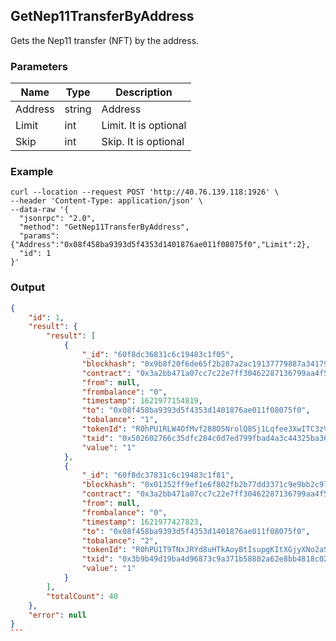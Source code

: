 ## GetNep11TransferByAddress

 Gets the Nep11 transfer (NFT) by the address.

### Parameters

| Name         | Type   | Description       |
| ---------------- | -------------- | ------- |
| Address | string | Address |
| Limit | int | Limit. It is optional |
| Skip | int | Skip. It is optional |

### Example
```shell
curl --location --request POST 'http://40.76.139.118:1926' \
--header 'Content-Type: application/json' \
--data-raw '{
  "jsonrpc": "2.0",
  "method": "GetNep11TransferByAddress",
  "params": {"Address":"0x08f458ba9393d5f4353d1401876ae011f08075f0","Limit":2},
  "id": 1
}'
```

### Output

````json
{
    "id": 1,
    "result": {
        "result": [
            {
                "_id": "60f8dc36831c6c19483c1f05",
                "blockhash": "0x9b8f20f6de65f2b287a2ac19137779887a3417973dc3de6ca658d5516220e249",
                "contract": "0x3a2bb471a07cc7c22e7ff30462287136799aa4f5",
                "from": null,
                "frombalance": "0",
                "timestamp": 1621977154819,
                "to": "0x08f458ba9393d5f4353d1401876ae011f08075f0",
                "tobalance": "1",
                "tokenId": "R0hPU1RLW4OfMvf288O5NrolQ8Sj1Lqfee3XwITC3zVsdgImUA==",
                "txid": "0x502602766c35dfc284c0d7ed799fbad4a3c44325ba36b9c3f3f6f7329f835b22",
                "value": "1"
            },
            {
                "_id": "60f8dc37831c6c19483c1f81",
                "blockhash": "0x01352ff9ef1e6f802fb2b77dd3371c9e9bb2c97533741d42bc2fd933e38ad6cb",
                "contract": "0x3a2bb471a07cc7c22e7ff30462287136799aa4f5",
                "from": null,
                "frombalance": "0",
                "timestamp": 1621977427823,
                "to": "0x08f458ba9393d5f4353d1401876ae011f08075f0",
                "tobalance": "2",
                "tokenId": "R0hPU1T9TNxJRYd8uHTkAoyBtIsupgKItXGjyXNo2aSb0UmbOw==",
                "txid": "0x3b9b49d19ba4d96873c9a371b58802a62e8bb4818c02e474b87c874549dc4cd3",
                "value": "1"
            }
        ],
        "totalCount": 40
    },
    "error": null
}
```

